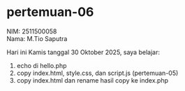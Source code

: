 # pertemuan-06

NIM: 2511500058<br>
Nama: M.Tio Saputra<br>

Hari ini Kamis tanggal 30 Oktober 2025, saya belajar:
<ol>
<li>echo di hello.php</li>
<li>copy index.html, style.css, dan script.js (pertemuan-05)</li>
<li>copy index.html dan rename hasil copy ke index.php</li>
</ol>